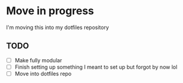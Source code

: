 # Move in progress
I'm moving this into my dotfiles repository

## TODO
- [ ] Make fully modular
- [ ] Finish setting up something I meant to set up but forgot by now lol
- [ ] Move into dotfiles repo
